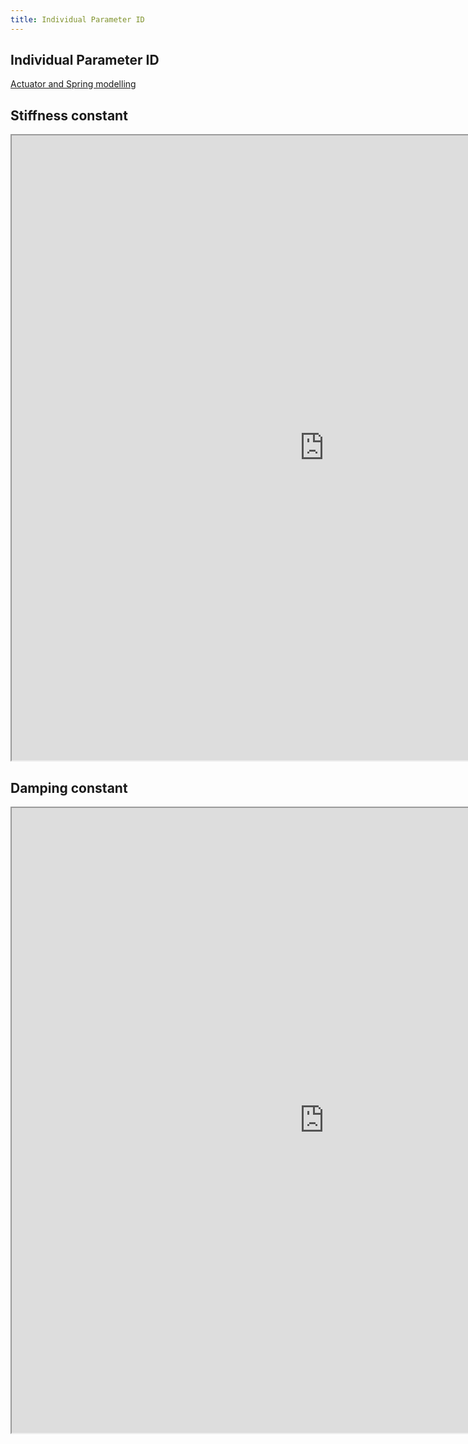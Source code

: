 ```yaml
---
title: Individual Parameter ID
---
```


## Individual Parameter ID
[Actuator and Spring modelling](https://nbviewer.org/github/schen304joseph/team3.github.io/blob/0cb2f4c2d1efb216e196320281af1efadfdbea87/Parameter_ID.ipynb)

## Stiffness constant
<iframe width="1000" height="1000px" src="https://docs.google.com/document/d/e/2PACX-1vTDPCREHHVMtU_-r0PqB_bthfaZfg57gXjDPboQ49j-LsLZegi__68rUDsyzqUehg/pub?embedded=true"></iframe>

## Damping constant
<iframe width="1000" height="1000px" src="https://docs.google.com/document/d/e/2PACX-1vQBS9Gso5vpmY4osC0H_W3nUHi4ZYYL57A6gFrkWlsBYM6wfhD4aLaa8WeiKzQTnY18F2JdFvHTlg5V/pub?embedded=true"></iframe>
